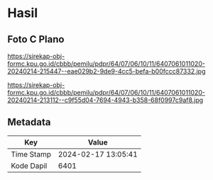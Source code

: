 # Hasil

## Foto C Plano

https://sirekap-obj-formc.kpu.go.id/cbbb/pemilu/pdpr/64/07/06/10/11/6407061011020-20240214-215447--eae029b2-9de9-4cc5-befa-b00fccc87332.jpg

https://sirekap-obj-formc.kpu.go.id/cbbb/pemilu/pdpr/64/07/06/10/11/6407061011020-20240214-213112--c9f55d04-7694-4943-b358-68f0997c9af8.jpg


## Metadata

| Key        | Value               |
| ---------- | ------------------- |
| Time Stamp | 2024-02-17 13:05:41 |
| Kode Dapil | 6401                |



